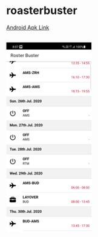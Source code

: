 # roasterbuster

<a href="RoasterBuster.apk">Android Apk Link </a>
<br>
<br>

<img src="screenshot.png" height="500"/>
